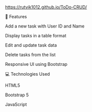 https://rutvik1012.github.io/ToDo-CRUD/


🚀 Features

Add a new task with User ID and Name

Display tasks in a table format

Edit and update task data

Delete tasks from the list

Responsive UI using Bootstrap



💻 Technologies Used

HTML5

Bootstrap 5

JavaScript
